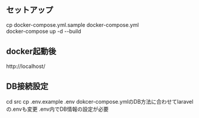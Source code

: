 ## セットアップ
cp docker-compose.yml.sample docker-compose.yml  
docker-compose up -d --build

## docker起動後
http://localhost/

## DB接続設定
cd src
cp .env.example .env
dokcer-compose.ymlのDB方法に合わせてlaravelの.envも変更
.env内でDB情報の設定が必要
